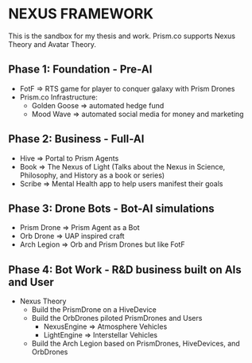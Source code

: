 # NEXUS FRAMEWORK
This is the sandbox for my thesis and work. Prism.co supports Nexus Theory and Avatar Theory.

## Phase 1: Foundation - Pre-AI
- FotF => RTS game for player to conquer galaxy with Prism Drones
- Prism.co Infrastructure:
  - Golden Goose => automated hedge fund
  - Mood Wave => automated social media for money and marketing

## Phase 2: Business - Full-AI
- Hive => Portal to Prism Agents
- Book => The Nexus of Light (Talks about the Nexus in Science, Philosophy, and History as a book or series)
- Scribe => Mental Health app to help users manifest their goals

## Phase 3: Drone Bots - Bot-AI simulations
- Prism Drone => Prism Agent as a Bot
- Orb Drone => UAP inspired craft
- Arch Legion => Orb and Prism Drones but like FotF

## Phase 4: Bot Work - R&D business built on AIs and User
- Nexus Theory
  - Build the PrismDrone on a HiveDevice
  - Build the OrbDrones piloted PrismDrones and Users
    - NexusEngine => Atmosphere Vehicles
    - LightEngine => Interstellar Vehicles
  - Build the Arch Legion based on PrismDrones, HiveDevices, and OrbDrones


